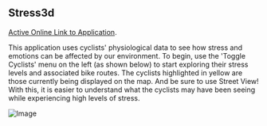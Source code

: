 ## Stress3d

[Active Online Link to Application](https://gcmillar.github.io/stress3d/).

This application uses cyclists' physiological data to see how stress and emotions can be affected by our environment. To begin, use the 'Toggle Cyclists' menu on the left (as shown below) to start exploring their stress levels and associated bike routes. The cyclists highlighted in yellow are those currently being displayed on the map. And be sure to use Street View! With this, it is easier to understand what the cyclists may have been seeing while experiencing high levels of stress.

![Image](img/stress_toggle.gif)
```

